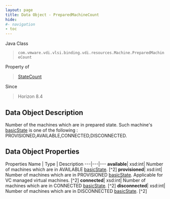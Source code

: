 ```yaml
---
layout: page
title: Data Object - PreparedMachineCount
hide:
#- navigation
- toc
---
```






Java Class
> `com.vmware.vdi.vlsi.binding.vdi.resources.Machine.PreparedMachineCount`

Property of
> [StateCount](vdi.resources.Machine.StateCount.md#field_detail)

Since
> Horizon 8.4


## Data Object Description

Number of the machines which are in prepared state. Such machine's [basicState](vdi.resources.Machine.MachineBase.md#basicState) is one of the following : PROVISIONED,AVAILABLE,CONNECTED,DISCONNECTED.

## Data Object Properties
Properties
Name |  Type |  Description
---|---|---
**available**|  xsd:int|  Number of machines which are in AVAILABLE [basicState](vdi.resources.Machine.MachineBase.md#basicState). [^2]
**provisioned**|  xsd:int|  Number of machines which are in PROVISIONED [basicState](vdi.resources.Machine.MachineBase.md#basicState). Applicable for VC managed virtual machines. [^2]
**connected**|  xsd:int|  Number of machines which are in CONNECTED [basicState](vdi.resources.Machine.MachineBase.md#basicState). [^2]
**disconnected**|  xsd:int|  Number of machines which are in DISCONNECTED [basicState](vdi.resources.Machine.MachineBase.md#basicState). [^2]
 


 
